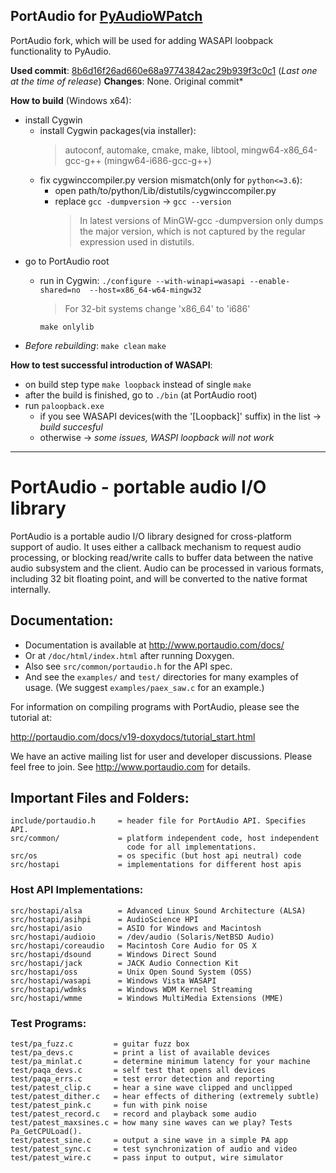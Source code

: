 ## PortAudio for [PyAudioWPatch]()

PortAudio fork, which will be used for adding WASAPI loobpack functionality to PyAudio.

**Used commit**: [8b6d16f26ad660e68a97743842ac29b939f3c0c1](https://github.com/PortAudio/portaudio/commit/8b6d16f26ad660e68a97743842ac29b939f3c0c1) (*Last one at the time of release*)
**Changes**: None. Original commit*

**How to build** (Windows x64):
 - install Cygwin
   - install Cygwin  packages(via installer):
     > autoconf, automake, cmake, make, libtool, mingw64-x86_64-gcc-g++ (mingw64-i686-gcc-g++)
   - fix cygwinccompiler.py version mismatch(only for `python<=3.6`):
     - open path/to/python/Lib/distutils/cygwinccompiler.py
     - replace `gcc -dumpversion` -> `gcc --version`
       > In latest versions of MinGW-gcc -dumpversion only dumps the major version, which is not captured by the regular expression used in distutils.
 - go to PortAudio root
   - run in Cygwin:
     `./configure --with-winapi=wasapi --enable-shared=no  --host=x86_64-w64-mingw32`
     > For 32-bit systems change 'x86_64' to 'i686'
     
     `make onlylib`
  - *Before rebuilding*:
     `make clean`
     `make`

**How to test successful introduction of WASAPI**:
  - on build step type `make loopback` instead of single `make`
  - after the build is finished, go to `./bin` (at PortAudio root)
  - run `paloopback.exe`
    - if you see WASAPI devices(with the '[Loopback]' suffix) in the list -> *build succesful*
    - otherwise -> *some issues, WASPI loopback will not work*

---

# PortAudio - portable audio I/O library

PortAudio is a portable audio I/O library designed for cross-platform
support of audio. It uses either a callback mechanism to request audio 
processing, or blocking read/write calls to buffer data between the 
native audio subsystem and the client. Audio can be processed in various 
formats, including 32 bit floating point, and will be converted to the 
native format internally.

## Documentation:

* Documentation is available at http://www.portaudio.com/docs/
* Or at `/doc/html/index.html` after running Doxygen.
* Also see `src/common/portaudio.h` for the API spec.
* And see the `examples/` and `test/` directories for many examples of usage. (We suggest `examples/paex_saw.c` for an example.)

For information on compiling programs with PortAudio, please see the
tutorial at:

  http://portaudio.com/docs/v19-doxydocs/tutorial_start.html
  
We have an active mailing list for user and developer discussions.
Please feel free to join. See http://www.portaudio.com for details.

## Important Files and Folders:

    include/portaudio.h     = header file for PortAudio API. Specifies API.	
    src/common/             = platform independent code, host independent 
                              code for all implementations.
    src/os                  = os specific (but host api neutral) code
    src/hostapi             = implementations for different host apis


### Host API Implementations:

    src/hostapi/alsa        = Advanced Linux Sound Architecture (ALSA)
    src/hostapi/asihpi      = AudioScience HPI
    src/hostapi/asio        = ASIO for Windows and Macintosh
    src/hostapi/audioio     = /dev/audio (Solaris/NetBSD Audio)
    src/hostapi/coreaudio   = Macintosh Core Audio for OS X
    src/hostapi/dsound      = Windows Direct Sound
    src/hostapi/jack        = JACK Audio Connection Kit
    src/hostapi/oss         = Unix Open Sound System (OSS)
    src/hostapi/wasapi      = Windows Vista WASAPI
    src/hostapi/wdmks       = Windows WDM Kernel Streaming
    src/hostapi/wmme        = Windows MultiMedia Extensions (MME)


### Test Programs:

    test/pa_fuzz.c         = guitar fuzz box
    test/pa_devs.c         = print a list of available devices
    test/pa_minlat.c       = determine minimum latency for your machine
    test/paqa_devs.c       = self test that opens all devices
    test/paqa_errs.c       = test error detection and reporting
    test/patest_clip.c     = hear a sine wave clipped and unclipped
    test/patest_dither.c   = hear effects of dithering (extremely subtle)
    test/patest_pink.c     = fun with pink noise
    test/patest_record.c   = record and playback some audio
    test/patest_maxsines.c = how many sine waves can we play? Tests Pa_GetCPULoad().
    test/patest_sine.c     = output a sine wave in a simple PA app
    test/patest_sync.c     = test synchronization of audio and video
    test/patest_wire.c     = pass input to output, wire simulator
